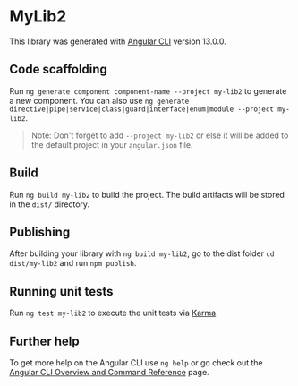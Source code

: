 # MyLib2

This library was generated with [Angular CLI](https://github.com/angular/angular-cli) version 13.0.0.

## Code scaffolding

Run `ng generate component component-name --project my-lib2` to generate a new component. You can also use `ng generate directive|pipe|service|class|guard|interface|enum|module --project my-lib2`.
> Note: Don't forget to add `--project my-lib2` or else it will be added to the default project in your `angular.json` file. 

## Build

Run `ng build my-lib2` to build the project. The build artifacts will be stored in the `dist/` directory.

## Publishing

After building your library with `ng build my-lib2`, go to the dist folder `cd dist/my-lib2` and run `npm publish`.

## Running unit tests

Run `ng test my-lib2` to execute the unit tests via [Karma](https://karma-runner.github.io).

## Further help

To get more help on the Angular CLI use `ng help` or go check out the [Angular CLI Overview and Command Reference](https://angular.io/cli) page.
